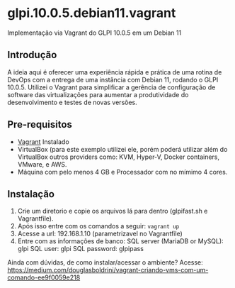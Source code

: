 # glpi.10.0.5.debian11.vagrant
Implementação via Vagrant do GLPI 10.0.5 em um Debian 11

## Introdução
A ideia aqui é oferecer uma experiência rápida e prática de uma rotina de DevOps com a entrega de uma instância com Debian 11, rodando o GLPI 10.0.5. Utilizei o Vagrant para simplificar a gerência de configuração de software das virtualizações para aumentar a produtividade do desenvolvimento e testes de novas versões.

## Pre-requisitos
* [Vagrant](https://www.vagrantup.com/downloads.html) Instalado
* VirtualBox (para este exemplo utilizei ele, porém poderá utilizar além do VirtualBox outros providers como: KVM, Hyper-V, Docker containers, VMware, e AWS.
* Máquina com pelo menos 4 GB e Processador com no mímimo 4 cores.

## Instalação
1. Crie um diretorio e copie os arquivos lá para dentro (glpifast.sh e Vagrantfile). 
2. Após isso entre com os comandos a seguir:
```vagrant up```
3. Acesse a url: 192.168.1.10 (parametrizavel no Vagrantfile)
4. Entre com as informações de banco: 
SQL server (MariaDB or MySQL): glpi 
SQL user: glpi
SQL password: glpipass

Ainda com dúvidas, de como instalar/acessar o ambiente?
Acesse: https://medium.com/douglasboldrini/vagrant-criando-vms-com-um-comando-ee9f0059e218
